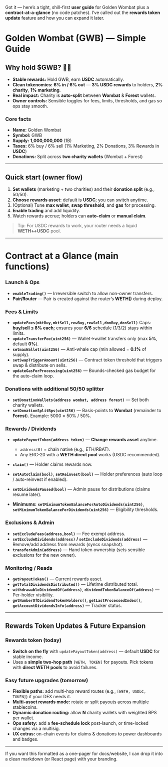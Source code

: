 Got it — here’s a tight, shill-first **user guide** for Golden Wombat plus a **contract-at-a-glance** (no code patches). I’ve called out the **rewards token update** feature and how you can expand it later.

# Golden Wombat (GWB) — Simple Guide

## Why hold $GWB? 🦡✨

* **Stable rewards:** Hold GWB, earn **USDC** automatically.
* **Clean tokenomics:** **6% in / 6% out** — **3% USDC rewards** to holders, **2% charity**, **1% marketing**.
* **Real impact:** Charity is **auto-split** between **Wombat** & **Forest** wallets.
* **Owner controls:** Sensible toggles for fees, limits, thresholds, and gas so ops stay smooth.

### Core facts

* **Name:** Golden Wombat
* **Symbol:** GWB
* **Supply:** **1,000,000,000** (1B)
* **Taxes:** 6% buy / 6% sell (1% Marketing, 2% Donations, 3% Rewards in **USDC**)
* **Donations:** Split across **two charity wallets** (Wombat + Forest)

---

## Quick start (owner flow)

1. **Set wallets** (marketing + two charities) and their **donation split** (e.g., 50/50).
2. **Choose rewards asset:** default is **USDC**; you can switch anytime.
3. (Optional) Tune **max wallet**, **swap threshold**, and **gas** for processing.
4. **Enable trading** and add liquidity.
5. Watch rewards accrue; holders can **auto-claim** or **manual claim**.

> Tip: For USDC rewards to work, your router needs a liquid **WETH↔USDC** pool.

---

# Contract at a Glance (main functions)

### Launch & Ops

* **`enableTrading()`** — Irreversible switch to allow non-owner transfers.
* **Pair/Router** — Pair is created against the router’s **WETH()** during deploy.

### Fees & Limits

* **`updateFees(mktBuy,mktSell,rewBuy,rewSell,donBuy,donSell)`**
  Caps: **buy/sell ≤ 8% each**; ensures your **6/6** schedule (1/3/2) stays within limits.
* **`updateTransferFee(uint256)`** — Wallet→wallet transfers only (max **5%**, default **0%**).
* **`setmaxWallet(uint256)`** — Anti-whale cap (min allowed = **0.1%** of supply).
* **`setSwapTriggerAmount(uint256)`** — Contract token threshold that triggers swap & distribute on sells.
* **`updateGasForProcessing(uint256)`** — Bounds-checked gas budget for the auto-claim loop.

### Donations with additional 50/50 splitter

* **`setDonationWallets(address wombat, address forest)`** — Set both charity wallets.
* **`setDonationSplitBps(uint256)`** — Basis-points to **Wombat** (remainder to **Forest**).
  Example: 5000 = 50% / 50%.

### Rewards / Dividends

* **`updatePayoutToken(address token)`** — **Change rewards asset** anytime.

  * `address(0)` = chain native (e.g., ETH/RBAT).
  * Any ERC-20 with a **WETH direct pool** works (USDC recommended).
* **`claim()`** — Holder claims rewards now.
* **`setAutoClaim(bool)`**, **`setReinvest(bool)`** — Holder preferences (auto loop / auto-reinvest if enabled).
* **`setDividendsPaused(bool)`** — Admin pause for distributions (claims resume later).
* **Minimums:**
  **`setMinimumTokenBalanceForAutoDividends(uint256)`**, **`setMinimumTokenBalanceForDividends(uint256)`** — Eligibility thresholds.

### Exclusions & Admin

* **`setExcludeFees(address,bool)`** — Fee exempt address.
* **`setExcludeDividends(address)` / `setIncludeDividends(address)`** — Remove/add address from rewards (syncs snapshot).
* **`transferAdmin(address)`** — Hand token ownership (sets sensible exclusions for the new owner).

### Monitoring / Reads

* **`getPayoutToken()`** — Current rewards asset.
* **`getTotalDividendsDistributed()`** — Lifetime distributed total.
* **`withdrawableDividendOf(address)`**, **`dividendTokenBalanceOf(address)`** — Per-holder visibility.
* **`getNumberOfDividendTokenHolders()`**, **`getLastProcessedIndex()`**, **`getAccountDividendsInfo(address)`** — Tracker status.

---

## Rewards Token Updates & Future Expansion

### Rewards token (today)

* **Switch on the fly** with `updatePayoutToken(address)` — default **USDC** for stable income.
* Uses a **simple two-hop path** `[WETH, TOKEN]` for payouts. Pick tokens with **direct WETH pools** to avoid failures.

### Easy future upgrades (tomorrow)

* **Flexible paths:** add multi-hop reward routes (e.g., `[WETH, USDbC, TOKEN]`) if your DEX needs it.
* **Multi-asset rewards mode:** rotate or split payouts across multiple stablecoins.
* **Dynamic donation routing:** allow **N** charity wallets with weighted BPS per wallet.
* **Ops safety:** add a **fee-schedule lock** post-launch, or time-locked changes via a multisig.
* **UX extras:** on-chain events for claims & donations to power dashboards and badges.

---

If you want this formatted as a one-pager for docs/website, I can drop it into a clean markdown (or React page) with your branding.

